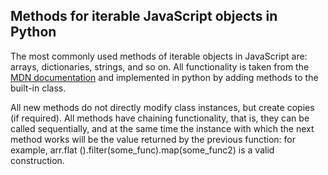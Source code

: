 ## Methods for iterable JavaScript objects in Python

The most commonly used methods of iterable objects in JavaScript are: arrays, dictionaries, strings, and so on. All functionality is taken from the [MDN documentation](https://developer.mozilla.org/en-US/docs/Web/JavaScript/Reference/Global_Objects) and implemented in python by adding methods to the built-in class.

All new methods do not directly modify class instances, but create copies (if required). All methods have chaining functionality, that is, they can be called sequentially, and at the same time the instance with which the next method works will be the value returned by the previous function: for example, arr.flat ().filter(some_func).map(some_func2) is a valid construction.



